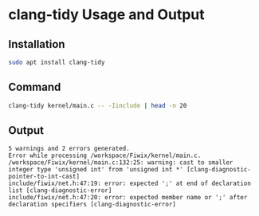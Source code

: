 # clang-tidy Usage and Output

## Installation

```bash
sudo apt install clang-tidy
```

## Command

```bash
clang-tidy kernel/main.c -- -Iinclude | head -n 20
```

## Output

```text
5 warnings and 2 errors generated.
Error while processing /workspace/Fiwix/kernel/main.c.
/workspace/Fiwix/kernel/main.c:132:25: warning: cast to smaller integer type 'unsigned int' from 'unsigned int *' [clang-diagnostic-pointer-to-int-cast]
include/fiwix/net.h:47:19: error: expected ';' at end of declaration list [clang-diagnostic-error]
include/fiwix/net.h:47:20: error: expected member name or ';' after declaration specifiers [clang-diagnostic-error]
```
